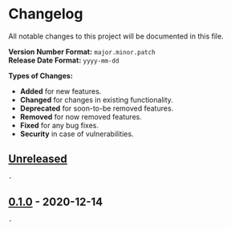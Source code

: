 # Changelog

All notable changes to this project will be documented in this file.

**Version Number Format:** `major.minor.patch`  
**Release Date Format:** `yyyy-mm-dd`  

**Types of Changes:**
- **Added** for new features.
- **Changed** for changes in existing functionality.
- **Deprecated** for soon-to-be removed features.
- **Removed** for now removed features.
- **Fixed** for any bug fixes.
- **Security** in case of vulnerabilities.
##


## [Unreleased]

`-`


## [0.1.0] - 2020-12-14

`-`
##


[unreleased]: https://github.com/agnostic-apollo/tudo/compare/v0.1.0...HEAD
[0.1.0]: https://github.com/agnostic-apollo/tudo/releases/tag/v0.1.0
